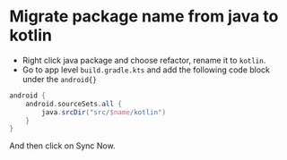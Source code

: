 # Migrate package name from java to kotlin

- Right click java package and choose refactor, rename it to `kotlin`.
- Go to app level `build.gradle.kts` and add the following code block under the `android{}`

```gradle
android {
	android.sourceSets.all {
    	java.srcDir("src/$name/kotlin")
	}
}
```

And then click on Sync Now.
